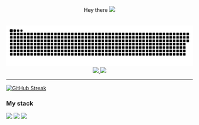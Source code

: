 <div align="center">
	<span style="font-size:50"> Hey there </span>
 	<img src="https://media.giphy.com/media/hvRJCLFzcasrR4ia7z/giphy.gif" width="30px"/>
</div>

<br/>
<br/>

<div id="header" align="center">
  <img src="https://raw.githubusercontent.com/BaggerFast/BaggerFast/7cec79dcbf9094e2b32d47439e1a2afe64e768bf/assets/github-snake.svg"/>
</div>


<div id="Links" align="center">
  <a href="https://t.me/just_aartur">
    <img src="https://img.shields.io/badge/telegram-blue?style=for-the-badge&logo=telegram&logoColor=black"/>
  </a>
  <a href="https://vk.com/its.artur">
    <img src="https://img.shields.io/badge/vk-blue?style=for-the-badge&logo=vk&logoColor=white"/>
  </a>
</div>
<hr/>

[![GitHub Streak](https://streak-stats.demolab.com?user=Tuuraa&theme=dark&hide_border=true&border_radius=4.7)](https://git.io/streak-stats)

### My stack

<div id="Stack">
	<img src="https://img.icons8.com/dusk/344/python.png" Wight="30" Height="30"/>
	<img src="https://upload.wikimedia.org/wikipedia/commons/thumb/7/7d/Microsoft_.NET_logo.svg/1200px-Microsoft_.NET_logo.svg.png" Wight="30" Height="30"/>
	<img src="https://img.icons8.com/color/344/c-sharp-logo.png" Wight="25" Height="25">

</div>
